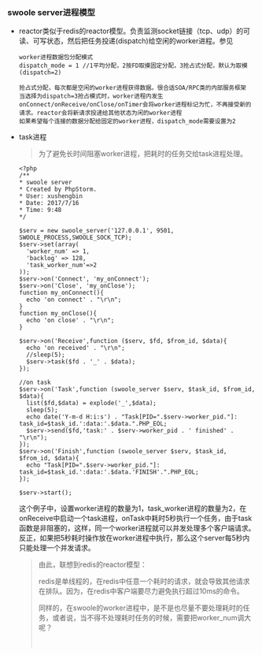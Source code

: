 ### swoole server进程模型

- reactor类似于redis的reactor模型。负责监测socket链接（tcp、udp）的可读、可写状态，然后把任务投递(dispatch)给空闲的worker进程。参见

  ```
  worker进程数据包分配模式
  dispatch_mode = 1 //1平均分配，2按FD取摸固定分配，3抢占式分配，默认为取模(dispatch=2)

  抢占式分配，每次都是空闲的worker进程获得数据。很合适SOA/RPC类的内部服务框架
  当选择为dispatch=3抢占模式时，worker进程内发生onConnect/onReceive/onClose/onTimer会将worker进程标记为忙，不再接受新的请求。reactor会将新请求投递给其他状态为闲的worker进程
  如果希望每个连接的数据分配给固定的worker进程，dispatch_mode需要设置为2
  ```

- task进程

  > 为了避免长时间阻塞worker进程，把耗时的任务交给task进程处理。


    ```
  <?php
  /**
   * swoole server
   * Created by PhpStorm.
   * User: xushengbin
   * Date: 2017/7/16
   * Time: 9:48
   */

  $serv = new swoole_server('127.0.0.1', 9501, SWOOLE_PROCESS,SWOOLE_SOCK_TCP);
  $serv->set(array(
      'worker_num' => 1,
      'backlog' => 128,
      'task_worker_num'=>2
  ));
  $serv->on('Connect', 'my_onConnect');
  $serv->on('Close', 'my_onClose');
  function my_onConnect(){
      echo 'on connect' . "\r\n";
  }
  function my_onClose(){
      echo 'on close' . "\r\n";
  }

  $serv->on('Receive',function ($serv, $fd, $from_id, $data){
      echo 'on received' . "\r\n";
      //sleep(5);
      $serv->task($fd . '_' . $data);
  });

  //on task
  $serv->on('Task',function (swoole_server $serv, $task_id, $from_id, $data){
      list($fd,$data) = explode('_',$data);
      sleep(5);
      echo date('Y-m-d H:i:s') . "Task[PID=".$serv->worker_pid."]: task_id=$task_id.':data:'.$data.".PHP_EOL;
      $serv->send($fd,'task:' . $serv->worker_pid . ' finished' . "\r\n");
  });
  $serv->on('Finish',function (swoole_server $serv, $task_id, $from_id, $data){
      echo "Task[PID=".$serv->worker_pid."]: task_id=$task_id.':data:'.$data.'FINISH'.".PHP_EOL;
  });

  $serv->start();

    ```

  这个例子中，设置worker进程的数量为1，task_worker进程的数量为2，在onReceive中启动一个task进程，onTask中耗时5秒执行一个任务，由于task函数是非阻塞的，这样，同一个worker进程就可以并发处理多个客户端请求。反正，如果把5秒耗时操作放在worker进程中执行，那么这个server每5秒内只能处理一个并发请求。

  > 由此，联想到redis的reactor模型：
  >
  > redis是单线程的，在redis中任意一个耗时的请求，就会导致其他请求在排队。因为，在redis中客户端要尽力避免执行超过10ms的命令。
  >
  > 同样的，在swoole的worker进程中，是不是也尽量不要处理耗时的任务，或者说，当不得不处理耗时任务的时候，需要把worker_num调大呢？ 
  >
  > ​